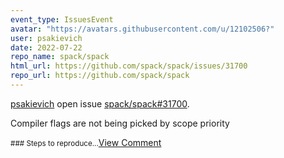 ```yaml
---
event_type: IssuesEvent
avatar: "https://avatars.githubusercontent.com/u/12102506?"
user: psakievich
date: 2022-07-22
repo_name: spack/spack
html_url: https://github.com/spack/spack/issues/31700
repo_url: https://github.com/spack/spack
---
```


<a href='https://github.com/psakievich' target='_blank'>psakievich</a> open issue <a href='https://github.com/spack/spack/issues/31700' target='_blank'>spack/spack#31700</a>.

<p>Compiler flags are not being picked by scope priority</p><small>### Steps to reproduce...</small><a href='https://github.com/spack/spack/issues/31700' target='_blank'>View Comment</a>